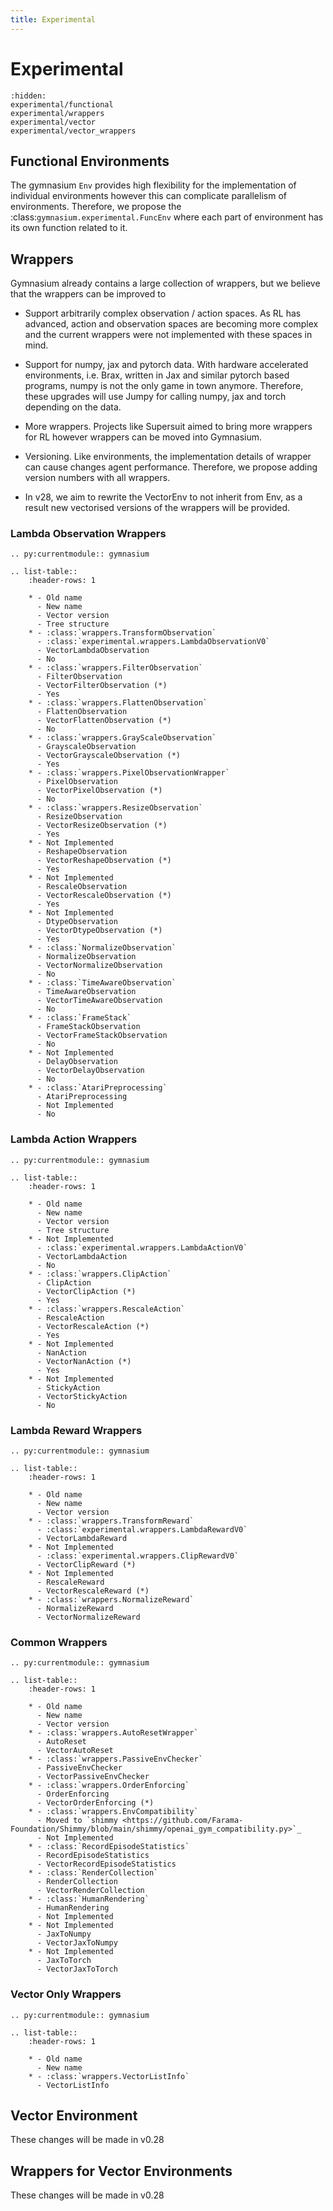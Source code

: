 ```yaml
---
title: Experimental
---
```


# Experimental

```{toctree}
:hidden:
experimental/functional
experimental/wrappers
experimental/vector
experimental/vector_wrappers
```

## Functional Environments

The gymnasium ``Env`` provides high flexibility for the implementation of individual environments however this can complicate parallelism of environments. Therefore, we propose the :class:`gymnasium.experimental.FuncEnv` where each part of environment has its own function related to it. 

## Wrappers

Gymnasium already contains a large collection of wrappers, but we believe that the wrappers can be improved to

 * Support arbitrarily complex observation / action spaces. As RL has advanced, action and observation spaces are becoming more complex and the current wrappers were not implemented with these spaces in mind.
 * Support for numpy, jax and pytorch data. With hardware accelerated environments, i.e. Brax, written in Jax and similar pytorch based programs, numpy is not the only game in town anymore. Therefore, these upgrades will use Jumpy for calling numpy, jax and torch depending on the data.
 * More wrappers. Projects like Supersuit aimed to bring more wrappers for RL however wrappers can be moved into Gymnasium.
 * Versioning. Like environments, the implementation details of wrapper can cause changes agent performance. Therefore, we propose adding version numbers with all wrappers.

 * In v28, we aim to rewrite the VectorEnv to not inherit from Env, as a result new vectorised versions of the wrappers will be provided.

### Lambda Observation Wrappers
```{eval-rst}
.. py:currentmodule:: gymnasium

.. list-table:: 
    :header-rows: 1
    
    * - Old name
      - New name
      - Vector version
      - Tree structure
    * - :class:`wrappers.TransformObservation`
      - :class:`experimental.wrappers.LambdaObservationV0`
      - VectorLambdaObservation
      - No
    * - :class:`wrappers.FilterObservation`
      - FilterObservation
      - VectorFilterObservation (*)
      - Yes
    * - :class:`wrappers.FlattenObservation`
      - FlattenObservation
      - VectorFlattenObservation (*)
      - No
    * - :class:`wrappers.GrayScaleObservation`
      - GrayscaleObservation
      - VectorGrayscaleObservation (*)
      - Yes
    * - :class:`wrappers.PixelObservationWrapper`
      - PixelObservation 
      - VectorPixelObservation (*)
      - No
    * - :class:`wrappers.ResizeObservation`
      - ResizeObservation
      - VectorResizeObservation (*)
      - Yes
    * - Not Implemented
      - ReshapeObservation
      - VectorReshapeObservation (*)
      - Yes
    * - Not Implemented
      - RescaleObservation
      - VectorRescaleObservation (*)
      - Yes
    * - Not Implemented
      - DtypeObservation
      - VectorDtypeObservation (*)
      - Yes
    * - :class:`NormalizeObservation`
      - NormalizeObservation 
      - VectorNormalizeObservation
      - No
    * - :class:`TimeAwareObservation`
      - TimeAwareObservation
      - VectorTimeAwareObservation
      - No
    * - :class:`FrameStack`
      - FrameStackObservation
      - VectorFrameStackObservation
      - No
    * - Not Implemented
      - DelayObservation
      - VectorDelayObservation
      - No
    * - :class:`AtariPreprocessing`
      - AtariPreprocessing
      - Not Implemented
      - No
```

### Lambda Action Wrappers
```{eval-rst}
.. py:currentmodule:: gymnasium

.. list-table:: 
    :header-rows: 1
    
    * - Old name
      - New name
      - Vector version
      - Tree structure
    * - Not Implemented
      - :class:`experimental.wrappers.LambdaActionV0`
      - VectorLambdaAction
      - No
    * - :class:`wrappers.ClipAction`
      - ClipAction
      - VectorClipAction (*)
      - Yes
    * - :class:`wrappers.RescaleAction`
      - RescaleAction
      - VectorRescaleAction (*)
      - Yes
    * - Not Implemented
      - NanAction
      - VectorNanAction (*)
      - Yes
    * - Not Implemented
      - StickyAction
      - VectorStickyAction
      - No
```

### Lambda Reward Wrappers
```{eval-rst}
.. py:currentmodule:: gymnasium

.. list-table:: 
    :header-rows: 1
    
    * - Old name
      - New name
      - Vector version
    * - :class:`wrappers.TransformReward`
      - :class:`experimental.wrappers.LambdaRewardV0`
      - VectorLambdaReward
    * - Not Implemented
      - :class:`experimental.wrappers.ClipRewardV0`
      - VectorClipReward (*)
    * - Not Implemented
      - RescaleReward
      - VectorRescaleReward (*)
    * - :class:`wrappers.NormalizeReward`
      - NormalizeReward
      - VectorNormalizeReward
```

### Common Wrappers
```{eval-rst}
.. py:currentmodule:: gymnasium

.. list-table:: 
    :header-rows: 1
    
    * - Old name
      - New name
      - Vector version
    * - :class:`wrappers.AutoResetWrapper`
      - AutoReset
      - VectorAutoReset
    * - :class:`wrappers.PassiveEnvChecker`
      - PassiveEnvChecker
      - VectorPassiveEnvChecker
    * - :class:`wrappers.OrderEnforcing`
      - OrderEnforcing
      - VectorOrderEnforcing (*)  
    * - :class:`wrappers.EnvCompatibility`
      - Moved to `shimmy <https://github.com/Farama-Foundation/Shimmy/blob/main/shimmy/openai_gym_compatibility.py>`_
      - Not Implemented
    * - :class:`RecordEpisodeStatistics`
      - RecordEpisodeStatistics
      - VectorRecordEpisodeStatistics
    * - :class:`RenderCollection`
      - RenderCollection
      - VectorRenderCollection
    * - :class:`HumanRendering`
      - HumanRendering
      - Not Implemented
    * - Not Implemented
      - JaxToNumpy
      - VectorJaxToNumpy
    * - Not Implemented
      - JaxToTorch
      - VectorJaxToTorch
```

### Vector Only Wrappers
```{eval-rst}
.. py:currentmodule:: gymnasium

.. list-table:: 
    :header-rows: 1
    
    * - Old name
      - New name
    * - :class:`wrappers.VectorListInfo`
      - VectorListInfo
```

## Vector Environment

These changes will be made in v0.28

## Wrappers for Vector Environments

These changes will be made in v0.28
